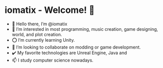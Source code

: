 # iomatix - Welcome! 🐉

- 👋 Hello there, I’m @iomatix
- 👀 I’m interested in most programming, music creation, game designing, world, and plot creation.
- ⭕ I’m currently learning Unity.
- 💞️ I’m looking to collaborate on modding or game development.
- ✔️ My favorite technologies are Unreal Engine, Java and  
- 📫 I study computer science nowadays.
